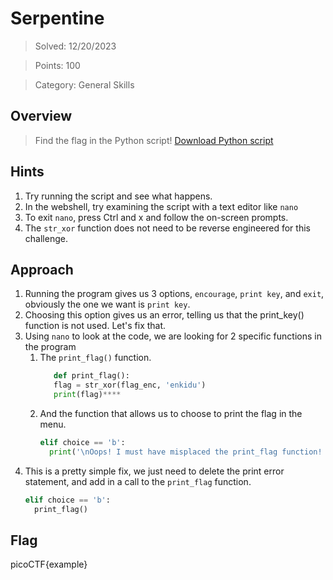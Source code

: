 # Serpentine

>Solved: 12/20/2023

>Points: 100

>Category: General Skills

## Overview

>Find the flag in the Python script! [Download Python script](https://artifacts.picoctf.net/c/37/serpentine.py)

## Hints

1. Try running the script and see what happens.
2. In the webshell, try examining the script with a text editor like `nano`
3. To exit `nano`, press Ctrl and x and follow the on-screen prompts.
4. The `str_xor` function does not need to be reverse engineered for this challenge.

## Approach

1. Running the program gives us 3 options, `encourage`, `print key`, and `exit`, obviously the one we want is `print key`.
2. Choosing this option gives us an error, telling us that the print_key() function is not used. Let's fix that.
3. Using `nano` to look at the code, we are looking for 2 specific functions in the program
   1. The `print_flag()` function.
      ```Python
         def print_flag():
         flag = str_xor(flag_enc, 'enkidu')
         print(flag)****
      ```
   2. And the function that allows us to choose to print the flag in the menu.
      ```Python
      elif choice == 'b':
        print('\nOops! I must have misplaced the print_flag function! Check my source code!\n\n')
      ```
  4. This is a pretty simple fix, we just need to delete the print error statement, and add in a call to the `print_flag`
     function.
     ```Python
     elif choice == 'b':
       print_flag()
     ```
## Flag

picoCTF{example}
